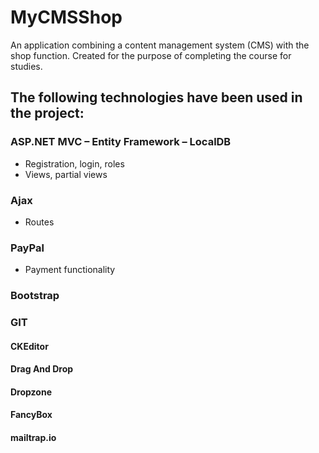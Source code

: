 # MyCMSShop
An application combining a content management system (CMS) with the shop function.  Created for the purpose of completing the course for studies.

## The following technologies have been used in the project:

### ASP.NET MVC – Entity Framework – LocalDB
- Registration, login, roles 
- Views, partial views
### Ajax
- Routes 
### PayPal
- Payment functionality
### Bootstrap
### GIT
#### CKEditor
#### Drag And Drop
#### Dropzone
#### FancyBox
#### mailtrap.io
